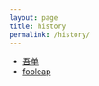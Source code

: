 ```yaml
---
layout: page
title: history
permalink: /history/
---
```


* [吾单](http://wudan.org)
* [fooleap](http://blog.fooleap.org) 
